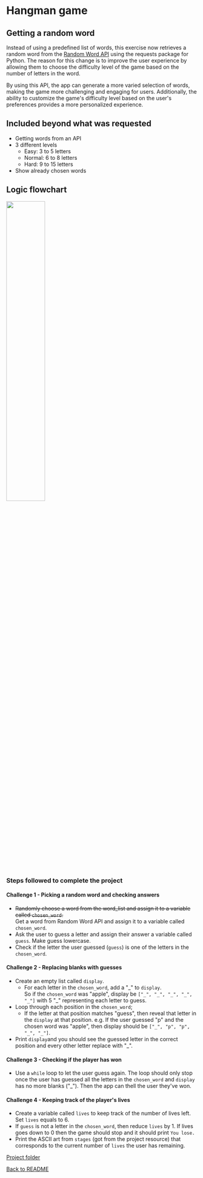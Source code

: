 # Hangman game

## Getting a random word
Instead of using a predefined list of words, this exercise now retrieves a random word from the [Random Word API](https://random-word-api.herokuapp.com/home) using the requests package for Python. The reason for this change is to improve the user experience by allowing them to choose the difficulty level of the game based on the number of letters in the word.

By using this API, the app can generate a more varied selection of words, making the game more challenging and engaging for users. Additionally, the ability to customize the game's difficulty level based on the user's preferences provides a more personalized experience.

## Included beyond what was requested
* Getting words from an API
* 3 different levels
    * Easy: 3 to 5 letters
    * Normal: 6 to 8 letters
    * Hard: 9 to 15 letters
* Show already chosen words 


## Logic flowchart  

<img src='./imgs/flowchart.jpeg' height='45%' width='45%'>

### Steps followed to complete the project

#### Challenge 1 - Picking a random word and checking answers

* ~~Randomly choose a word from the word_list and assign it to a variable called `chosen_word`.~~  
Get a word from Random Word API and assign it to a variable called `chosen_word`.
* Ask the user to guess a letter and assign their answer a variable called `guess`. Make guess lowercase.
* Check if the letter the user guessed (`guess`) is one of the letters in the `chosen_word`.

#### Challenge 2 - Replacing blanks with guesses
* Create an empty list called `display`.
    * For each letter in the `chosen_word`, add a "_" to `display`.  
    So if the `chosen_word` was "apple", display be `["_", "_", "_", "_", "_"]` with 5 "\_" representing each letter to guess.
* Loop through each position in the `chosen_word`;
    * If the letter at that position matches "guess", then reveal that letter in the `display` at that position.
    e.g. If the user guessed "p" and the chosen word was "apple", then display should be `["_", "p", "p", "_", "_"]`.
* Print `display`and you should see the guessed letter in the correct position and every other letter replace with "\_".

#### Challenge 3 - Checking if the player has won
* Use a `while` loop to let the user guess again. The loop should only stop once the user has guessed all the letters in the `chosen_word` and `display` has no more blanks ("\_"). Then the app can thell the user they've won.

#### Challenge 4 - Keeping track of the player's lives
* Create a variable called `lives` to keep track of the number of lives left.  
Set `lives` equals to 6.
* If `guess` is not a letter in the `chosen_word`, then reduce `lives` by 1. If lives goes down to 0 then the game should stop and it should print `You lose.`
* Print the ASCII art from `stages` (got from the project resource) that corresponds to the current number of `lives` the user has remaining.


[Project folder](../day_7/)  

[Back to README](../../README.md)